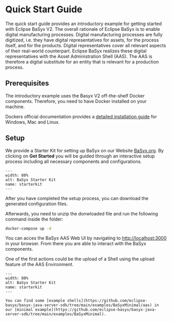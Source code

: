 # Quick Start Guide

The quick start guide provides an introductory example for getting started with Eclipse BaSyx V2.
The overall rationale of Eclipse BaSyx is to enable digital manufacturing processes.
Digital manufacturing processes are fully digitized, i.e. they have digital representatives for assets, for the process itself, and for the products.
Digital representatives cover all relevant aspects of their real-world counterpart.
Eclipse BaSyx realizes these digital representatives with the Asset Administration Shell (AAS).
The AAS is therefore a digital substitute for an entity that is relevant for a production process.

## Prerequisites

The introductory example uses the Basyx V2 off-the-shelf Docker components.
Therefore, you need to have Docker installed on your machine.

Dockers official documentation provides a [detailed installation guide](https://docs.docker.com/get-docker/) for Windows, Mac and Linux.

## Setup

We provide a Starter Kit for setting up BaSyx on our Website [BaSyx.org](https://basyx.org/#/).
By clicking on **Get Started** you will be guided through an interactive setup process including all necessary components and configurations.

```{figure} ./images/starterkit.png
---
width: 80%
alt: BaSyx Starter Kit
name: starterkit
---
```

After you have completed the setup process, you can download the generated configuration files.

Afterwards, you need to unzip the donwloaded file and run the following command inside the folder:

```bash
docker-compose up -d
```

You can acces the BaSyx AAS Web UI by navigating to [http://localhost:3000](http://localhost:3000) in your browser.
From there you are able to interact with the BaSyx components.

One of the first actions could be the upload of a Shell using the upload feature of the AAS Environment.

```{figure} ./images/upload_aas.png
---
width: 80%
alt: BaSyx Starter Kit
name: starterkit
---
```

```{seealso}
You can find some [example shells](https://github.com/eclipse-basyx/basyx-java-server-sdk/tree/main/examples/BaSyxMinimal/aas) in our [minimal example](https://github.com/eclipse-basyx/basyx-java-server-sdk/tree/main/examples/BaSyxMinimal).
```
